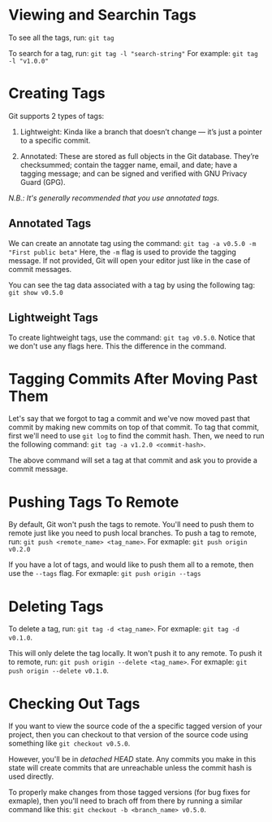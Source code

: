 # Viewing and Searchin Tags

To see all the tags, run: `git tag` 

To search for a tag, run: `git tag -l "search-string"`
For example: `git tag -l "v1.0.0"`

# Creating Tags

Git supports 2 types of tags:

1) Lightweight: Kinda like a branch that doesn’t change — it’s just
                a pointer to a specific commit.

2) Annotated:   These are stored as full objects in the Git database. They’re checksummed;
                contain the tagger name, email, and date; have a tagging message; and can be signed and verified
                with GNU Privacy Guard (GPG).

*N.B.: It's generally recommended that you use annotated tags.*

## Annotated Tags

We can create an annotate tag using the command: `git tag -a v0.5.0 -m "First public beta"` 
Here, the `-m` flag is used to provide the tagging message. If not provided, Git will open your editor just like
in the case of commit messages.

You can see the tag data associated with a tag by using the following tag: `git show v0.5.0`

## Lightweight Tags

To create lightweight tags, use the command: `git tag v0.5.0`. Notice that we don't use any flags here. This the 
difference in the command.

# Tagging Commits After Moving Past Them

Let's say that we forgot to tag a commit and we've now moved past that commit by making new commits on top of that commit.
To tag that commit, first we'll need to use `git log` to find the commit hash. Then, we need to run the following command:
`git tag -a v1.2.0 <commit-hash>`.

The above command will set a tag at that commit and ask you to provide a commit message.

# Pushing Tags To Remote

By default, Git won't push the tags to remote. You'll need to push them to remote just like you need to push local branches.
To push a tag to remote, run: `git push <remote_name> <tag_name>`.
For exmaple: `git push origin v0.2.0`

If you have a lot of tags, and would like to push them all to a remote, then use the `--tags` flag.
For exmaple: `git push origin --tags`

# Deleting Tags

To delete a tag, run: `git tag -d <tag_name>`. For exmaple: `git tag -d v0.1.0`.

This will only delete the tag locally. It won't push it to any remote. To push it to remote,
run: `git push origin --delete <tag_name>`. For exmaple: `git push origin --delete v0.1.0`.

# Checking Out Tags

If you want to view the source code of the a specific tagged version of your project, then you can checkout to that version of
the source code using something like `git checkout v0.5.0`.

However, you'll be in *detached HEAD* state. Any commits you make in this state will create commits that are unreachable unless the
commit hash is used directly.

To properly make changes from those tagged versions (for bug fixes for exmaple), then you'll need to brach off from there by running
a similar command like this: `git checkout -b <branch_name> v0.5.0`.
